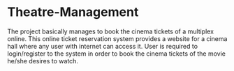 # Theatre-Management
The project basically manages to book the cinema tickets of a multiplex online. This online ticket reservation system provides a website for a cinema hall where any user with internet can access it.         User is required to login/register to the system in order to book the cinema tickets of the movie he/she desires to watch. 
